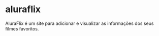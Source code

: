 # aluraflix
AluraFlix é um site para adicionar e visualizar as informações dos seus filmes favoritos.
